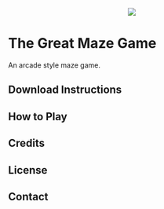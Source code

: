 <p align="center"> <img src="http://imgur.com/d0WRXzE.jpg" /> </p>

# The Great Maze Game
An arcade style maze game.

## Download Instructions

## How to Play

## Credits

## License

## Contact
